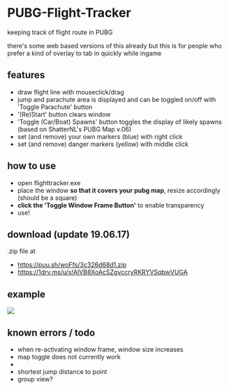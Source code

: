 # PUBG-Flight-Tracker
keeping track of flight route in PUBG

there's some web based versions of this already but this is for people who prefer a kind of overlay to tab in quickly while ingame

## features
- draw flight line with mouseclick/drag
- jump and parachute area is displayed and can be toggled on/off with 'Toggle Parachute' button
- '(Re)Start' button clears window
- 'Toggle (Car/Boat) Spawns' button toggles the display of likely spawns (based on ShatterNL's PUBG Map v.06)
- set (and remove) your own markers (blue) with right click
- set (and remove) danger markers (yellow) with middle click

## how to use
- open flighttracker.exe
- place the window **so that it covers your pubg map**, resize accordingly (should be a square)
- **click the 'Toggle Window Frame Button'** to enable transparency
- use! 

## download (update 19.06.17)
.zip file at 
- https://puu.sh/woFfs/3c326d68d1.zip
- https://1drv.ms/u/s!AlVB8XoAcSZgvccryRKRYVSqbwVUGA

## example

![](https://puu.sh/woEUX/cb039fef44.jpg)

## known errors / todo
- when re-activating window frame, window size increases
- map toggle does not currently work
-
- shortest jump distance to point
- group view? 
